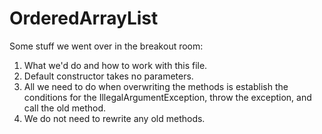 # OrderedArrayList

Some stuff we went over in the breakout room:
1. What we'd do and how to work with this file.
2. Default constructor takes no parameters.
3. All we need to do when overwriting the methods is establish the conditions for the IllegalArgumentException,
throw the exception, and call the old method.
4. We do not need to rewrite any old methods.
